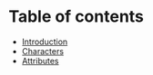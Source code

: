 # Table of contents

* [Introduction](README.md)
* [Characters](characters.md)
* [Attributes](attributes.md)
